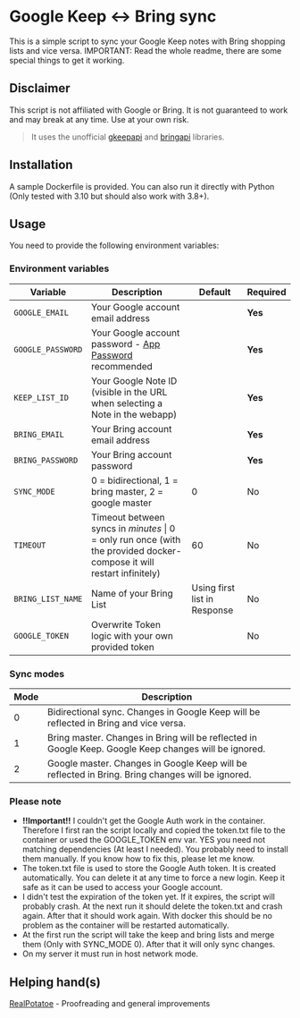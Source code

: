 # Google Keep <-> Bring sync
This is a simple script to sync your Google Keep notes with Bring shopping lists and vice versa. IMPORTANT: Read the whole readme, there are some special things to get it working.

## Disclaimer
This script is not affiliated with Google or Bring. It is not guaranteed to work and may break at any time. Use at your own risk.
> It uses the unofficial [gkeepapi](https://pypi.org/project/gkeepapi/) and [bringapi](https://pypi.org/project/python-bring-api/) libraries.

## Installation
A sample Dockerfile is provided. You can also run it directly with Python (Only tested with 3.10 but should also work with 3.8+).

## Usage
You need to provide the following environment variables:
### Environment variables
| Variable          | Description                                                                                                           | Default                      | Required |
|-------------------|-----------------------------------------------------------------------------------------------------------------------|------------------------------|----------|
| `GOOGLE_EMAIL`    | Your Google account email address                                                                                     |                              | **Yes**  |
| `GOOGLE_PASSWORD` | Your Google account password - [App Password](https://myaccount.google.com/apppasswords) recommended                  |                              | **Yes**  |
| `KEEP_LIST_ID`    | Your Google Note ID (visible in the URL when selecting a Note in the webapp)                                          |                              | **Yes**  |
| `BRING_EMAIL`     | Your Bring account email address                                                                                      |                              | **Yes**  |
| `BRING_PASSWORD`  | Your Bring account password                                                                                           |                              | **Yes**  |
| `SYNC_MODE`       | 0 = bidirectional, 1 = bring master, 2 = google master                                                                | 0                            | No       |
| `TIMEOUT`         | Timeout between syncs in *minutes* \| 0 = only run once (with the provided docker-compose it will restart infinitely) | 60                           | No       |
| `BRING_LIST_NAME` | Name of your Bring List                                                                                               | Using first list in Response | No       | 
| `GOOGLE_TOKEN`    | Overwrite Token logic with your own provided token                                                                    |                              | No       |

### Sync modes
| Mode | Description                                                                                           |
|------|-------------------------------------------------------------------------------------------------------|
| 0    | Bidirectional sync. Changes in Google Keep will be reflected in Bring and vice versa.                 |
| 1    | Bring master. Changes in Bring will be reflected in Google Keep. Google Keep changes will be ignored. |
| 2    | Google master. Changes in Google Keep will be reflected in Bring. Bring changes will be ignored.      |

### Please note
- **!!Important!!** I couldn't get the Google Auth work in the container. Therefore I first ran the script locally and copied the token.txt file to the container or used the GOOGLE_TOKEN env var. YES you need not matching dependencies (At least I needed). You probably need to install them manually. If you know how to fix this, please let me know.
- The token.txt file is used to store the Google Auth token. It is created automatically. You can delete it at any time to force a new login. Keep it safe as it can be used to access your Google account.
- I didn't test the expiration of the token yet. If it expires, the script will probably crash. At the next run it should delete the token.txt and crash again. After that it should work again. With docker this should be no problem as the container will be restarted automatically.
- At the first run the script will take the keep and bring lists and merge them (Only with SYNC_MODE 0). After that it will only sync changes.
- On my server it must run in host network mode.

## Helping hand(s)
[RealPotatoe](https://github.com/RealPotatoe) - Proofreading and general improvements
